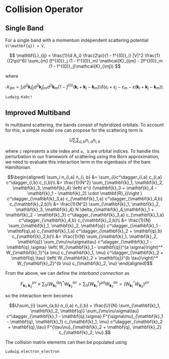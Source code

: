 # Collision Operator

## Single Band
For a single band with a momentum independent scattering potential ``V(\mathbf{q}) = V``,
```math
    \mathbf{L}_{ij} = \frac{1}{d A_i} \frac{2\pi}{1 - f^{(0)}_i} |V|^2 \frac{1}{(2\pi)^6} \sum_{m} (f^{(0)}_j (1 - f^{(0)}_m) \mathcal{K}_{ijm} - 2f^{(0)}_m (1 - f^{(0)}_j)\mathcal{K}_{imj}) 
```
where
```math
    \mathcal{K}_{ijm} = \int_i d^2 \mathbf{k}_i \int_j d^2 \mathbf{k}_j \int_m d^2 \mathbf{k}_m (1 - f^{(0)}(\mathbf{k}_i + \mathbf{k}_j - \mathbf{k}_m)) \delta(\varepsilon_i + \varepsilon_j - \varepsilon_m - \varepsilon(\mathbf{k}_i + \mathbf{k}_j - \mathbf{k}_m)).
```

```@docs
Ludwig.Kabc!
```

## Improved Multiband
In multiband scattering, the bands consist of hybridized orbitals. To account for this, a simple model one can propose for the scattering term is
```math
    U\sum_{i} \sum_{a,b} n_{i,a} n_{i,b}
```
where ``i`` represents a site index and ``a, b`` are orbital indices. To handle this perturbation in our framework of scattering using the Born approximation, we need to evaluate this interaction term in the eigenbasis of the bare Hamiltonian.
```math
\begin{aligned}
    \sum_i n_{i,a} n_{i, b} &= \sum_{i}c^\dagger_{i,a} c_{i,a} c^\dagger_{i,b} c_{i,b}\\
    &= \frac{1}{N^2} \sum_{\mathbf{k}_1, \mathbf{k}_2, \mathbf{k}_3, \mathbf{k}_4} \left( e^{i (\mathbf{k}_3 + \mathbf{k}_4 - \mathbf{k}_1 - \mathbf{k}_2) \cdot \mathbf{R}_i}\right ) c^\dagger_{\mathbf{k}_3,a} c_{\mathbf{k}_1,a} c^\dagger_{\mathbf{k}_4,b} c_{\mathbf{k}_2,b}\\
    &= \frac{1}{N^2} \sum_{\mathbf{k}_1, \mathbf{k}_2, \mathbf{k}_3, \mathbf{k}_4} N \delta_{\mathbf{k}_4,\mathbf{k}_1 + \mathbf{k}_2 - \mathbf{k}_3} c^\dagger_{\mathbf{k}_3,a} c_{\mathbf{k}_1,a} c^\dagger_{\mathbf{k}_4,b} c_{\mathbf{k}_2,b}\\
    &= \frac{1}{N} \sum_{\mathbf{k}_1, \mathbf{k}_2, \mathbf{q}} c^\dagger_{\mathbf{k}_1 - \mathbf{q},a} c_{\mathbf{k}_1,a} c^\dagger_{\mathbf{k}_2 + \mathbf{q},b} c_{\mathbf{k}_2,b}\\
    &= \frac{1}{N} \sum_{\mathbf{k}_1, \mathbf{k}_2, \mathbf{q}} \sum_{\mu\nu\sigma\tau} c^\dagger_{\mathbf{k}_1 - \mathbf{q},\sigma} \left( W_{\mathbf{k}_1 - \mathbf{q}}^{a \sigma}\right)^* W_{\mathbf{k}_1}^{a \mu} c_{\mathbf{k}_1, \mu} c^\dagger_{\mathbf{k}_2 + \mathbf{q},\tau} \left( W_{\mathbf{k}_2 + \mathbf{q}}^{b \tau}\right)^* W_{\mathbf{k}_2}^{b \nu} c_{\mathbf{k}_2, \nu}
\end{aligned}
```
From the above, we can define the *interband connection* as
```math
    F_{\mathbf{k}_1, \mathbf{k}_2}^{\mu\nu} \equiv \sum_a \left(W_{\mathbf{k}_1}^{a \mu} \right)^* W_{\mathbf{k}_2}^{a \nu} = \sum_a \left(W^\dagger_{\mathbf{k}_1}\right)^{\mu a} W_{\mathbf{k}_2}^{a \nu}  = \left(W^\dagger_{\mathbf{k}_1} W_{\mathbf{k}_2} \right)^{\mu \nu } 
```
so the interaction term becomes
```math
U\sum_{i} \sum_{a,b} n_{i,a} n_{i,b} = \frac{U}{N} \sum_{\mathbf{k}_1, \mathbf{k}_2, \mathbf{q}} \sum_{\mu\nu\sigma\tau} c^\dagger_{\mathbf{k}_1 - \mathbf{q},\sigma}  F^{\sigma\mu}_{\mathbf{k}_1 - \mathbf{q}, \mathbf{k}_1}  c_{\mathbf{k}_1, \mu} c^\dagger_{\mathbf{k}_2 + \mathbf{q},\tau} F^{\tau\nu}_{\mathbf{k}_2 + \mathbf{q}, \mathbf{k}_2} c_{\mathbf{k}_2, \nu}.
```

The collision matrix elements can then be populated using 
```@docs
Ludwig.electron_electron
```
